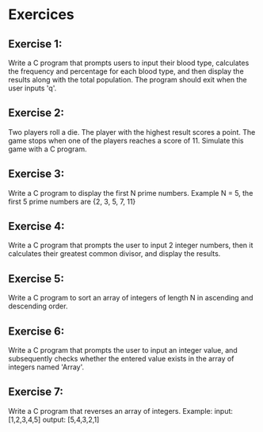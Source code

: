 # Exercices

## Exercise 1:
Write a C program that prompts users to input their blood type, calculates the frequency and percentage for each blood type, and then display the results along with the total population. The program should exit when the user inputs 'q'.

## Exercise 2:
Two players roll a die. The player with the highest result scores a point. The game stops when one of the players reaches a score of 11. Simulate this game with a C program.
## Exercise 3:
Write a C program to display the first N prime numbers. 
Example N = 5, the first 5 prime numbers are {2, 3, 5, 7, 11}
## Exercise 4: 
Write a C program that prompts the user to input 2 integer numbers, then it calculates their greatest common divisor, and display the results.

## Exercise 5: 
Write a C program to sort an array of integers of length N in ascending and descending order.

## Exercise 6: 
Write a C program that prompts the user to input an integer value, and subsequently checks whether the entered value exists in the array of integers named 'Array'.
## Exercise 7:
Write a C program that reverses an array of integers.
Example: input: [1,2,3,4,5]
         output: [5,4,3,2,1]
         

